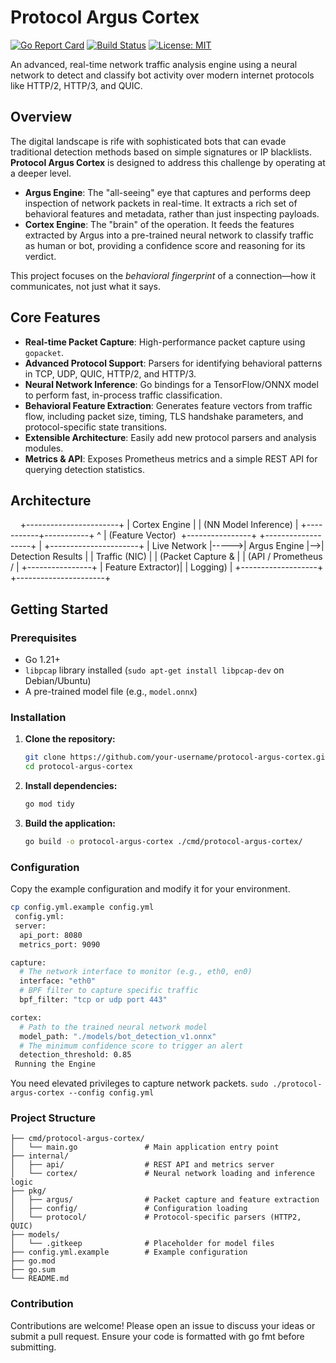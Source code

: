 # Protocol Argus Cortex

[![Go Report Card](https://goreportcard.com/badge/github.com/your-username/protocol-argus-cortex)](https://goreportcard.com/report/github.com/your-username/protocol-argus-cortex)
[![Build Status](https://img.shields.io/badge/build-passing-brightgreen.svg)](https://github.com/your-username/protocol-argus-cortex/actions)
[![License: MIT](https://img.shields.io/badge/License-MIT-yellow.svg)](https://opensource.org/licenses/MIT)

An advanced, real-time network traffic analysis engine using a neural network to detect and classify bot activity over modern internet protocols like HTTP/2, HTTP/3, and QUIC.

## Overview

The digital landscape is rife with sophisticated bots that can evade traditional detection methods based on simple signatures or IP blacklists. **Protocol Argus Cortex** is designed to address this challenge by operating at a deeper level.

*   **Argus Engine**: The "all-seeing" eye that captures and performs deep inspection of network packets in real-time. It extracts a rich set of behavioral features and metadata, rather than just inspecting payloads.
*   **Cortex Engine**: The "brain" of the operation. It feeds the features extracted by Argus into a pre-trained neural network to classify traffic as human or bot, providing a confidence score and reasoning for its verdict.

This project focuses on the *behavioral fingerprint* of a connection—how it communicates, not just what it says.

## Core Features

*   **Real-time Packet Capture**: High-performance packet capture using `gopacket`.
*   **Advanced Protocol Support**: Parsers for identifying behavioral patterns in TCP, UDP, QUIC, HTTP/2, and HTTP/3.
*   **Neural Network Inference**: Go bindings for a TensorFlow/ONNX model to perform fast, in-process traffic classification.
*   **Behavioral Feature Extraction**: Generates feature vectors from traffic flow, including packet size, timing, TLS handshake parameters, and protocol-specific state transitions.
*   **Extensible Architecture**: Easily add new protocol parsers and analysis modules.
*   **Metrics & API**: Exposes Prometheus metrics and a simple REST API for querying detection statistics.

## Architecture

                                 +-----------------------+
                              |   Cortex Engine       |
                              | (NN Model Inference)  |
                              +-----------+-----------+
                                          ^
                                          | (Feature Vector)
 +----------------+      +-------------------+ | +----------------------+
| Live Network   |----->|   Argus Engine    |-->|  Detection Results   |
| Traffic (NIC)  |      | (Packet Capture & |   | (API / Prometheus /  |
+----------------+      | Feature Extractor)|   |  Logging)            |
+-------------------+   +----------------------+
 
## Getting Started

### Prerequisites

*   Go 1.21+
*   `libpcap` library installed (`sudo apt-get install libpcap-dev` on Debian/Ubuntu)
*   A pre-trained model file (e.g., `model.onnx`)

### Installation

1.  **Clone the repository:**
    ```sh
    git clone https://github.com/your-username/protocol-argus-cortex.git
    cd protocol-argus-cortex
    ```

2.  **Install dependencies:**
    ```sh
    go mod tidy
    ```

3.  **Build the application:**
    ```sh
    go build -o protocol-argus-cortex ./cmd/protocol-argus-cortex/
    ```

### Configuration

Copy the example configuration and modify it for your environment.

```sh
cp config.yml.example config.yml
 ⁠config.yml:
 server:
  api_port: 8080
  metrics_port: 9090

capture:
  # The network interface to monitor (e.g., eth0, en0)
  interface: "eth0"
  # BPF filter to capture specific traffic
  bpf_filter: "tcp or udp port 443"

cortex:
  # Path to the trained neural network model
  model_path: "./models/bot_detection_v1.onnx"
  # The minimum confidence score to trigger an alert
  detection_threshold: 0.85
 Running the Engine
```
You need elevated privileges to capture network packets.
`sudo ./protocol-argus-cortex --config config.yml`

### Project Structure
```
├── cmd/protocol-argus-cortex/
│   └── main.go               # Main application entry point
├── internal/
│   ├── api/                  # REST API and metrics server
│   └── cortex/               # Neural network loading and inference logic
├── pkg/
│   ├── argus/                # Packet capture and feature extraction
│   ├── config/               # Configuration loading
│   └── protocol/             # Protocol-specific parsers (HTTP2, QUIC)
├── models/
│   └── .gitkeep              # Placeholder for model files
├── config.yml.example        # Example configuration
├── go.mod
├── go.sum
└── README.md
```
### Contribution
Contributions are welcome! Please open an issue to discuss your ideas or submit a pull request. Ensure your code is formatted with ⁠go fmt before submitting.
